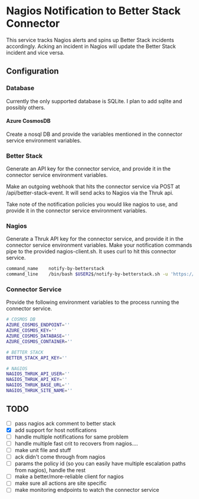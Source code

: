 # Nagios Notification to Better Stack Connector

This service tracks Nagios alerts and spins up Better Stack incidents accordingly.
Acking an incident in Nagios will update the Better Stack incident and vice versa.

## Configuration

### Database

Currently the only supported database is SQLite. I plan to add sqlite and possibly others.

#### Azure CosmosDB

Create a nosql DB and provide the variables mentioned in the connector service environment variables.

### Better Stack

Generate an API key for the connector service, and provide it in the connector service environment variables.

Make an outgoing webhook that hits the connector service via POST at /api/better-stack-event.
It will send acks to Nagios via the Thruk api.

Take note of the notification policies you would like nagios to use, and provide it in the connector service environment variables.

### Nagios

Generate a Thruk API key for the connector service, and provide it in the connector service environment variables.
Make your notification commands pipe to the provided nagios-client.sh. It uses curl to hit this connector service.

```bash
command_name    notify-by-betterstack
command_line    /bin/bash $USER2$/notify-by-betterstack.sh -u 'https://your-connector-url.blah/api/nagios-event' -s 'nagios-site-name' -i '$SERVICEPROBLEMID$' -c '$SERVICEOUTPUT$' -n '$SERVICEDESC$' -h '$HOSTNAME$' -t '$NOTIFICATIONTYPE$'
```

### Connector Service

Provide the following environment variables to the process running the connector service.

```bash
# COSMOS DB
AZURE_COSMOS_ENDPOINT=''
AZURE_COSMOS_KEY=''
AZURE_COSMOS_DATABASE=''
AZURE_COSMOS_CONTAINER=''

# BETTER STACK
BETTER_STACK_API_KEY=''

# NAGIOS
NAGIOS_THRUK_API_USER=''
NAGIOS_THRUK_API_KEY=''
NAGIOS_THRUK_BASE_URL=''
NAGIOS_THRUK_SITE_NAME=''
```

## TODO

- [ ] pass nagios ack comment to better stack
- [x] add support for host notifications
- [ ] handle multiple notifications for same problem
- [ ] handle multiple fast crit to recovers from nagios....
- [ ] make unit file and stuff
- [ ] ack didn't come through from nagios
- [ ] params the policy id (so you can easily have multiple escalation paths from nagios), handle the rest
- [ ] make a better/more-reliable client for nagios
- [ ] make sure all actions are site specific
- [ ] make monitoring endpoints to watch the connector service
